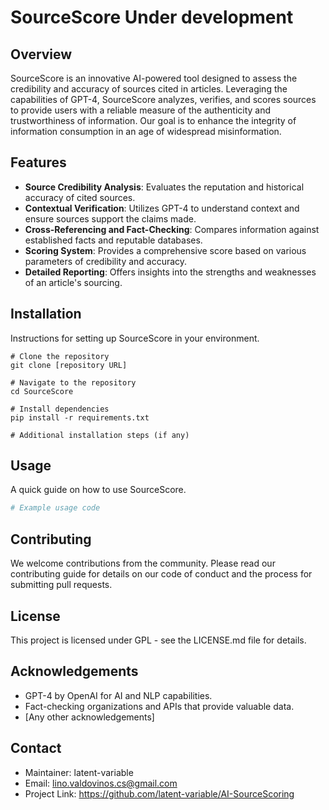 
# SourceScore Under development


## Overview
SourceScore is an innovative AI-powered tool designed to assess the credibility and accuracy of sources cited in articles. Leveraging the capabilities of GPT-4, SourceScore analyzes, verifies, and scores sources to provide users with a reliable measure of the authenticity and trustworthiness of information. Our goal is to enhance the integrity of information consumption in an age of widespread misinformation.

## Features
- **Source Credibility Analysis**: Evaluates the reputation and historical accuracy of cited sources.
- **Contextual Verification**: Utilizes GPT-4 to understand context and ensure sources support the claims made.
- **Cross-Referencing and Fact-Checking**: Compares information against established facts and reputable databases.
- **Scoring System**: Provides a comprehensive score based on various parameters of credibility and accuracy.
- **Detailed Reporting**: Offers insights into the strengths and weaknesses of an article's sourcing.

## Installation
Instructions for setting up SourceScore in your environment.

```shell
# Clone the repository
git clone [repository URL]

# Navigate to the repository
cd SourceScore

# Install dependencies
pip install -r requirements.txt

# Additional installation steps (if any)
```

## Usage
A quick guide on how to use SourceScore.

```python
# Example usage code
```

## Contributing
We welcome contributions from the community. Please read our contributing guide for details on our code of conduct and the process for submitting pull requests.

## License
This project is licensed under GPL - see the LICENSE.md file for details.

## Acknowledgements
- GPT-4 by OpenAI for AI and NLP capabilities.
- Fact-checking organizations and APIs that provide valuable data.
- [Any other acknowledgements]

## Contact
- Maintainer: latent-variable
- Email: lino.valdovinos.cs@gmail.com
- Project Link: https://github.com/latent-variable/AI-SourceScoring

